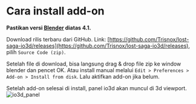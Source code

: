 # Cara install add-on
**Pastikan versi [Blender](https://www.blender.org/download/) diatas 4.1.**

Download rilis terbaru dari GitHub. Link: [https://github.com/Trisnox/lost-saga-io3d/releases](https://github.com/Trisnox/lost-saga-io3d/releases), pilih `Source Code (zip)`.

Setelah file di download, bisa langsung drag & drop file zip ke window blender dan pencet OK. Atau install manual melalui `Edit > Preferences > Add-on > Install from disk`. Lalu aktifkan add-on jika belum.

Setelah add-on selesai di install, panel io3d akan muncul di 3d viewport.
![io3d_panel](../../images/io3d_panel.png)